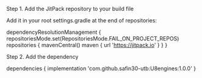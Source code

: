 Step 1. Add the JitPack repository to your build file


Add it in your root settings.gradle at the end of repositories:

dependencyResolutionManagement {
		repositoriesMode.set(RepositoriesMode.FAIL_ON_PROJECT_REPOS)
		repositories {
			mavenCentral()
			maven { url 'https://jitpack.io' }
		}
	}



 Step 2. Add the dependency

 dependencies {
	        implementation 'com.github.safin30-utb:U8engines:1.0.0'
	}

 

